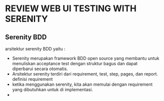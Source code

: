 # REVIEW WEB UI TESTING WITH SERENITY

## Serenity BDD
arsitektur serenity BDD yaitu :
  - Serenity merupakan framework BDD open source yang membantu untuk menuliskan acceptance test dengan struktur bagus dan dapat diperbarui secara otomatis.
  - Arsitektur serenity terdiri dari requirement, test, step, pages, dan report.
definisi requirement
  - ketika menggunakan serenity, kita akan memulai dengan requirement yang dibutuhkan untuk di implementasi.
  - 
